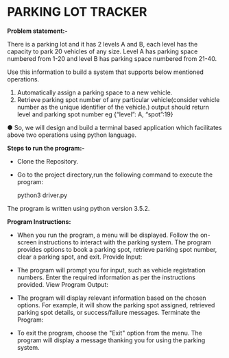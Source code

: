 # PARKING LOT TRACKER

**Problem statement:-**

There is a parking lot and it has 2 levels A and B, each level has the capacity to park 20
vehicles of any size. Level A has parking space numbered from 1-20 and level B has parking
space numbered from 21-40.

Use this information to build a system that supports below
mentioned operations.
1. Automatically assign a parking space to a new vehicle.
2. Retrieve parking spot number of any particular vehicle(consider vehicle number as the
unique identifier of the vehicle.) output should return level and parking spot number eg
{“level”: A, “spot”:19}

● So, we will design and build a terminal based application which facilitates above two operations using python language.





**Steps to run the program:-**
* Clone the Repository.
* Go to the project directory,run the following command to execute the program:


    python3 driver.py

The program is written using python version 3.5.2.





**Program Instructions:**

* When you run the program, a menu will be displayed.
  Follow the on-screen instructions to interact with the parking system.
  The program provides options to book a parking spot, retrieve parking spot number, clear a
  parking spot, and exit.
Provide Input:

* The program will prompt you for input, such as vehicle registration numbers.
  Enter the required information as per the instructions provided.
  View Program Output:

* The program will display relevant information based on the chosen options.
  For example, it will show the parking spot assigned, retrieved parking spot details, or
  success/failure messages.
Terminate the Program:

* To exit the program, choose the "Exit" option from the menu.
The program will display a message thanking you for using the parking system.
